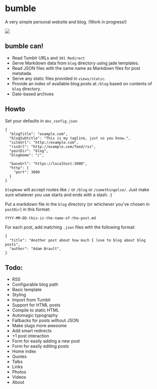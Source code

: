 bumble
======
A very simple personal website and blog. (Work in progress!)

![](http://f.cl.ly/items/2P210d0M2B0v3Z3q1R03/bumble.jpg)

## bumble can!

- Read Tumblr URLs and ``301 Redirect``
- Serve Markdown data from ``blog`` directory using jade templates.
- Read JSON files with the same name as Markdown files for post metatada.
- Serve any static files provided in ``views/static``.
- Provide an index of available blog posts at ``/blog`` based on contents of ``blog`` directory.
- Date-based archives

## Howto
Set your defaults in ``dev_config.json``

```
{
  "blogTitle": "example.com",
  "blogSubtitle": "This is my tagline, just so you know.",
  "siteUrl": "http://example.com",
  "rssUrl": "http://example.com/feed/rss",
  "postDir": "blog",
  "blogHome": "/",

  "baseUrl": "https://localhost:3000",
  "http": {
    "port": 3000
  }
}
```

``blogHome`` will accept routes like ``/`` or ``/blog`` or ``/somethingelse/``. Just make sure whatever you use starts and ends with a slash. :)

Put a markdown file in the ``blog`` directory (or whichever you've chosen in ``postDir``) in this format:

```
YYYY-MM-DD-this-is-the-name-of-the-post.md
```

For each post, add matching ``.json`` files with the following format:
```
{
  "title": "Another post about how much I love to blog about blog posts",
  "author": "Adam Brault",
}
```

## Todo:
- RSS
- Configurable blog path
- Basic template
- Styling
- Import from Tumblr
- Support for HTML posts
- Compile to static HTML
- Automagic typography
- Fallbacks for posts without JSON
- Make slugs more awesome
- Add smart redirects
- +1 post interaction
- Form for easily adding a new post
- Form for easily editing posts
- Home index
- Quotes
- Talks
- Links
- Photos
- Videos
- About
